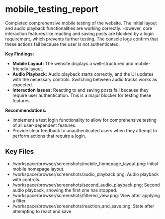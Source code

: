# mobile_testing_report

Completed comprehensive mobile testing of the website. The initial layout and audio playback functionalities are working correctly. However, core interaction features like reacting and saving posts are blocked by a login requirement, which prevents further testing. The console logs confirm that these actions fail because the user is not authenticated. 

**Key Findings:**
- **Mobile Layout:** The website displays a well-structured and mobile-friendly layout.
- **Audio Playback:** Audio playback starts correctly, and the UI updates with the necessary controls. Switching between audio tracks works as expected.
- **Interaction Issues:** Reacting to and saving posts fail because they require user authentication. This is a major blocker for testing these features.

**Recommendations:**
- Implement a test login functionality to allow for comprehensive testing of all user-dependent features.
- Provide clear feedback to unauthenticated users when they attempt to perform actions that require a login.


## Key Files

- /workspace/browser/screenshots/mobile_homepage_layout.png: Initial mobile homepage layout.
- /workspace/browser/screenshots/audio_playback.png: Audio playback with controls.
- /workspace/browser/screenshots/second_audio_playback.png: Second audio playback, showing the first one has stopped.
- /workspace/browser/screenshots/filtered_view.png: View after applying a filter.
- /workspace/browser/screenshots/reaction_and_save.png: State after attempting to react and save.
